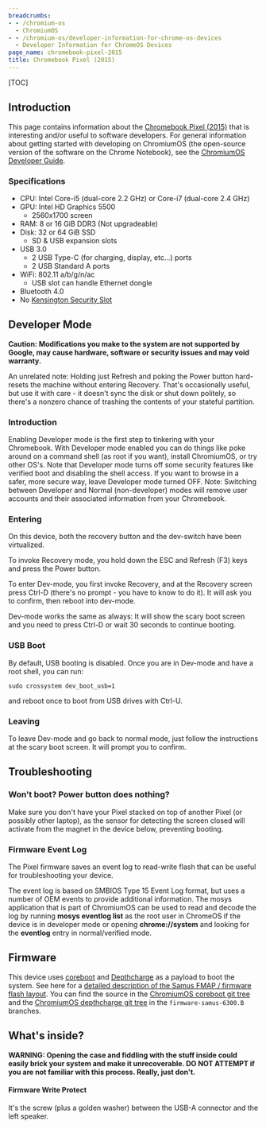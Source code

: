 ```yaml
---
breadcrumbs:
- - /chromium-os
  - ChromiumOS
- - /chromium-os/developer-information-for-chrome-os-devices
  - Developer Information for ChromeOS Devices
page_name: chromebook-pixel-2015
title: Chromebook Pixel (2015)
---
```


[TOC]

## Introduction

This page contains information about the [Chromebook Pixel
(2015)](http://www.google.com/chromebook/pixel) that is interesting and/or
useful to software developers. For general information about getting started
with developing on ChromiumOS (the open-source version of the software on the
Chrome Notebook), see the [ChromiumOS Developer
Guide](/chromium-os/developer-guide).

### Specifications

*   CPU: Intel Core-i5 (dual-core 2.2 GHz) or Core-i7 (dual-core 2.4
            GHz)
*   GPU: Intel HD Graphics 5500
    *   2560x1700 screen
*   RAM: 8 or 16 GiB DDR3 (Not upgradeable)
*   Disk: 32 or 64 GiB SSD
    *   SD & USB expansion slots
*   USB 3.0
    *   2 USB Type-C (for charging, display, etc...) ports
    *   2 USB Standard A ports
*   WiFi: 802.11 a/b/g/n/ac
    *   USB slot can handle Ethernet dongle
*   Bluetooth 4.0
*   No [Kensington Security
            Slot](http://en.wikipedia.org/wiki/Kensington_Security_Slot)

## Developer Mode

**Caution: Modifications you make to the system are not supported by Google, may
cause hardware, software or security issues and may void warranty.**

An unrelated note: Holding just Refresh and poking the Power button hard-resets
the machine without entering Recovery. That's occasionally useful, but use it
with care - it doesn't sync the disk or shut down politely, so there's a nonzero
chance of trashing the contents of your stateful partition.

### Introduction

Enabling Developer mode is the first step to tinkering with your Chromebook.
With Developer mode enabled you can do things like poke around on a command
shell (as root if you want), install ChromiumOS, or try other OS's. Note that
Developer mode turns off some security features like verified boot and disabling
the shell access. If you want to browse in a safer, more secure way, leave
Developer mode turned OFF. Note: Switching between Developer and Normal
(non-developer) modes will remove user accounts and their associated information
from your Chromebook.

### Entering

On this device, both the recovery button and the dev-switch have been
virtualized.

To invoke Recovery mode, you hold down the ESC and Refresh (F3) keys and press
the Power button.

To enter Dev-mode, you first invoke Recovery, and at the Recovery screen press
Ctrl-D (there's no prompt - you have to know to do it). It will ask you to
confirm, then reboot into dev-mode.

Dev-mode works the same as always: It will show the scary boot screen and you
need to press Ctrl-D or wait 30 seconds to continue booting.

### USB Boot

By default, USB booting is disabled. Once you are in Dev-mode and have a root
shell, you can run:

```none
sudo crossystem dev_boot_usb=1
```

and reboot once to boot from USB drives with Ctrl-U.

### Leaving

To leave Dev-mode and go back to normal mode, just follow the instructions at
the scary boot screen. It will prompt you to confirm.

## Troubleshooting

### Won't boot? Power button does nothing?

Make sure you don't have your Pixel stacked on top of another Pixel (or possibly
other laptop), as the sensor for detecting the screen closed will activate from
the magnet in the device below, preventing booting.

### Firmware Event Log

The Pixel firmware saves an event log to read-write flash that can be useful for
troubleshooting your device.

The event log is based on SMBIOS Type 15 Event Log format, but uses a number of
OEM events to provide additional information. The mosys application that is part
of ChromiumOS can be used to read and decode the log by running **mosys
eventlog list** as the root user in ChromeOS if the device is in developer mode
or opening **chrome://system** and looking for the **eventlog** entry in
normal/verified mode.

## Firmware

This device uses [coreboot](http://www.coreboot.org/) and
[Depthcharge](https://chromium.googlesource.com/chromiumos/platform/depthcharge/)
as a payload to boot the system. See here for a [detailed description of the
Samus FMAP / firmware flash layout](/chromium-os/firmware-porting-guide/fmap).
You can find the source in the [ChromiumOS coreboot git
tree](https://chromium.googlesource.com/chromiumos/third_party/coreboot/+/firmware-samus-6300.B)
and the [ChromiumOS depthcharge git
tree](https://chromium.googlesource.com/chromiumos/platform/depthcharge/+/firmware-samus-6300.B)
in the `firmware-samus-6300.B` branches.

## What's inside?

**WARNING: Opening the case and fiddling with the stuff inside could easily
brick your system and make it unrecoverable. DO NOT ATTEMPT if you are not
familiar with this process. Really, just don't.**

#### Firmware Write Protect

It's the screw (plus a golden washer) between the USB-A connector and the left
speaker.
